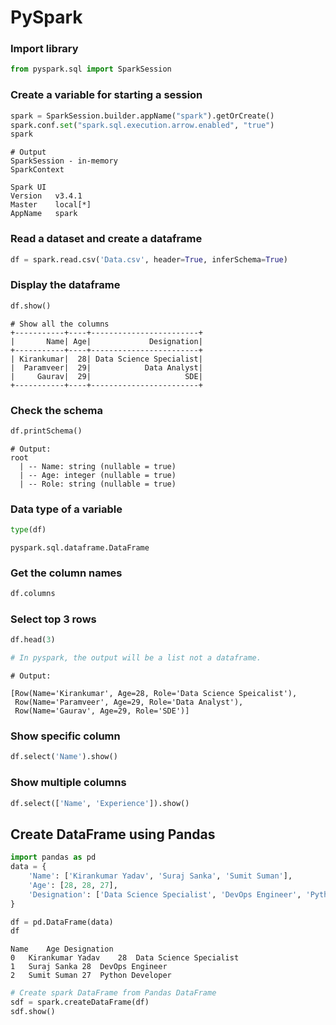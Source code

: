 # PySpark

### Import library
```python
from pyspark.sql import SparkSession
```

### Create a variable for starting a session
```python
spark = SparkSession.builder.appName("spark").getOrCreate()
spark.conf.set("spark.sql.execution.arrow.enabled", "true")
spark
```

```terminal
# Output
SparkSession - in-memory
SparkContext

Spark UI
Version   v3.4.1
Master    local[*]
AppName   spark
```

### Read a dataset and create a dataframe
```python
df = spark.read.csv('Data.csv', header=True, inferSchema=True)
```

### Display the dataframe
```python
df.show()
```
```output
# Show all the columns
+-----------+----+------------------------+
|       Name| Age|             Designation|
+-----------+----+------------------------+
| Kirankumar|  28| Data Science Specialist|
|  Paramveer|  29|            Data Analyst|
|     Gaurav|  29|                     SDE|
+-----------+----+------------------------+
```

### Check the schema
```python
df.printSchema()
```

```terminal
# Output:
root
  | -- Name: string (nullable = true)
  | -- Age: integer (nullable = true)
  | -- Role: string (nullable = true)
```

### Data type of a variable

```python
type(df)
```

```output
pyspark.sql.dataframe.DataFrame
```

### Get the column names
```python
df.columns
```

### Select top 3 rows
```python
df.head(3)

# In pyspark, the output will be a list not a dataframe.
```
```terminal
# Output:

[Row(Name='Kirankumar', Age=28, Role='Data Science Speicalist'),
 Row(Name='Paramveer', Age=29, Role='Data Analyst'),
 Row(Name='Gaurav', Age=29, Role='SDE')]
```

### Show specific column
```python
df.select('Name').show()
```

### Show multiple columns
```python
df.select(['Name', 'Experience']).show()
```

## Create DataFrame using Pandas

```python
import pandas as pd
data = {
    'Name': ['Kirankumar Yadav', 'Suraj Sanka', 'Sumit Suman'],
    'Age': [28, 28, 27],
    'Designation': ['Data Science Specialist', 'DevOps Engineer', 'Python Developer']
}

df = pd.DataFrame(data)
df
```

```output
Name	Age	Designation
0	Kirankumar Yadav	28	Data Science Specialist
1	Suraj Sanka	28	DevOps Engineer
2	Sumit Suman	27	Python Developer
```

```python
# Create spark DataFrame from Pandas DataFrame
sdf = spark.createDataFrame(df)
sdf.show()
```
